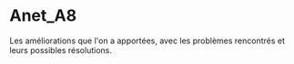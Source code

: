 # Anet_A8
Les améliorations que l'on a apportées, avec les problèmes rencontrés et leurs possibles résolutions. 
